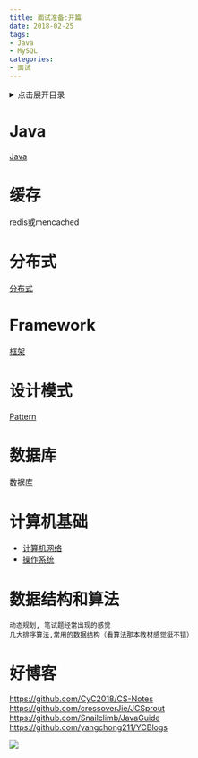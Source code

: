 ```yaml
---
title: 面试准备:开篇
date: 2018-02-25
tags:
- Java
- MySQL
categories:
- 面试
---
```

<details>
<summary>点击展开目录</summary>
<!-- TOC -->

- [Java](#java)
- [缓存](#缓存)
- [分布式](#分布式)
- [Framework](#framework)
- [设计模式](#设计模式)
- [数据库](#数据库)
- [计算机基础](#计算机基础)
- [数据结构和算法](#数据结构和算法)
- [好博客](#好博客)

<!-- /TOC -->
</details>


# Java

[Java](./06.Java.md)

# 缓存

redis或mencached

# 分布式

[分布式](./05.Distribute.md)

# Framework

[框架](./04.Framework.md)

# 设计模式

[Pattern](../pattern)

# 数据库

[数据库](./03.DB.md)

# 计算机基础

* [计算机网络](./01.计算机网络.md)
* [操作系统](./02.OS.md)

# 数据结构和算法

    动态规划, 笔试题经常出现的感觉
    几大排序算法,常用的数据结构（看算法那本教材感觉挺不错）


# 好博客

https://github.com/CyC2018/CS-Notes
https://github.com/crossoverJie/JCSprout
https://github.com/Snailclimb/JavaGuide
https://github.com/yangchong211/YCBlogs

[![](https://static.segmentfault.com/v-5b1df2a7/global/img/creativecommons-cc.svg)](https://creativecommons.org/licenses/by-nc-nd/4.0/)
